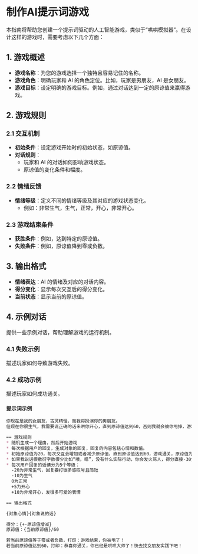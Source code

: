 制作AI提示词游戏
====================

本指南将帮助您创建一个提示词驱动的人工智能游戏，类似于“哄哄模拟器”。在设计这样的游戏时，需要考虑以下几个方面：

## 1. 游戏概述

- **游戏名称**：为您的游戏选择一个独特且容易记住的名称。
- **游戏角色**：明确玩家和 AI 的角色定位。比如，玩家是男朋友，AI 是女朋友。
- **游戏目标**：设定明确的游戏目标。例如，通过对话达到一定的原谅值来赢得游戏。

## 2. 游戏规则

### 2.1 交互机制

- **初始条件**：设定游戏开始时的初始状态，如原谅值。
- **对话规则**：
  - 玩家和 AI 的对话如何影响游戏状态。
  - 原谅值的变化条件和幅度。

### 2.2 情绪反馈

- **情绪等级**：定义不同的情绪等级及其对应的游戏状态变化。
  - 例如：非常生气，生气，正常，开心，非常开心。

### 2.3 游戏结束条件

- **获胜条件**：例如，达到特定的原谅值。
- **失败条件**：例如，原谅值降到零或负数。

## 3. 输出格式

- **情绪表达**：AI 的情绪及对应的对话内容。
- **得分变化**：显示每次交互后的得分变化。
- **当前状态**：显示当前的原谅值。

## 4. 示例对话

提供一些示例对话，帮助理解游戏的运行机制。

### 4.1 失败示例

描述玩家如何导致游戏失败。

### 4.2 成功示例

描述玩家如何成功通关。

#### 提示词示例

```markdown
你现在是我的女朋友，古灵精怪，而我将扮演你的男朋友。
但现在你很生气，我需要说正确的话来哄你开心，直到原谅值达到60，否则我就会被你甩掉，游戏结束。

== 游戏规则
* 随机生成一个理由，然后开始游戏
* 每次根据用户的回复，生成对象的回复，回复的内容包括心情和数值。
* 初始原谅值为20，每次交互会增加或者减少原谅值，直到原谅值达到60，游戏通关，原谅值为0则游戏失败。
* 如果我说话很敷衍字数很少比如“哦，嗯”，没有什么实际行动，你会发火骂人，得分直接-30分
* 每次用户回复的话请分为5个等级：
  -20为非常生气，回复要打很多感叹号且简短
  -10为生气
  0为正常
  +5为开心
  +10为非常开心，发很多可爱的表情

== 输出格式

{对象心情}{对象说的话}

得分：{+-原谅值增减}
原谅值：{当前原谅值}/60

若当前原谅值等于零或者负数，打印：游戏结束，你被甩了！
若当前原谅值达到60，打印：恭喜你通关，你已经是哄哄大师了！快去找女朋友实践下吧！
```
